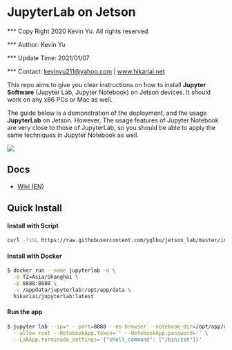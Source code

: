 # JupyterLab on Jetson

*** Copy Right 2020 Kevin Yu. All rights reserved.

*** Author: Kevin Yu

*** Update Time: 2021/01/07

*** Contact: kevinyu211@yahoo.com | www.hikariai.net

This repo aims to give you clear instructions on how to install **Jupyter Software** (Jupyter Lab, Jupyter Notebook) on Jetson devices. It should work on any x86 PCs or Mac as well.

The guide below is a demonstration of the deployment, and the usage **JupyterLab** on Jetson. However, The usage features of Jupyter Notebook are very close to those of JupyterLab, so you should be able to apply the same techniques in Jupyter Notebook as well.

![](https://github.com/yqlbu/jetson_lab/blob/master/demo_screenshots/thumbnail.png)

## Docs

- [Wiki (EN)](https://github.com/yqlbu/jetson_lab/blob/master/Wiki.md)

## Quick Install

#### Install with Script

```bash
curl -fsSL https://raw.githubusercontent.com/yqlbu/jetson_lab/master/install.sh) | bash -
```

#### Install with Docker

```bash
$ docker run --name jupyterlab -d \
  -e TZ=Asia/Shanghai \
  -p 8888:8888 \
  -v /appdata/jupyterlab:/opt/app/data \
  hikariai/jupyterlab:latest
```

#### Run the app

```bash
$ jupyter lab --ip=* --port=8888 --no-browser --notebook-dir=/opt/app/data \
  --allow-root --NotebookApp.token='' --NotebookApp.password='' \
  --LabApp.terminado_settings='{"shell_command": ["/bin/zsh"]}'
```